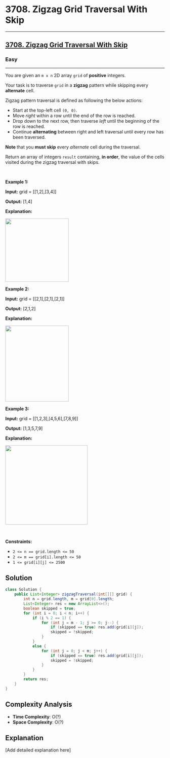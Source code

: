 # 3708. Zigzag Grid Traversal With Skip


---

<h2><a href="https://leetcode.com/problems/zigzag-grid-traversal-with-skip">3708. Zigzag Grid Traversal With Skip</a></h2><h3>Easy</h3><hr><p>You are given an <code>m x n</code> 2D array <code>grid</code> of <strong>positive</strong> integers.</p>

<p>Your task is to traverse <code>grid</code> in a <strong>zigzag</strong> pattern while skipping every <strong>alternate</strong> cell.</p>

<p>Zigzag pattern traversal is defined as following the below actions:</p>

<ul>
	<li>Start at the top-left cell <code>(0, 0)</code>.</li>
	<li>Move <em>right</em> within a row until the end of the row is reached.</li>
	<li>Drop down to the next row, then traverse <em>left</em> until the beginning of the row is reached.</li>
	<li>Continue <strong>alternating</strong> between right and left traversal until every row has been traversed.</li>
</ul>

<p><strong>Note </strong>that you <strong>must skip</strong> every <em>alternate</em> cell during the traversal.</p>

<p>Return an array of integers <code>result</code> containing, <strong>in order</strong>, the value of the cells visited during the zigzag traversal with skips.</p>

<p>&nbsp;</p>
<p><strong class="example">Example 1:</strong></p>

<div class="example-block">
<p><strong>Input:</strong> <span class="example-io">grid = [[1,2],[3,4]]</span></p>

<p><strong>Output:</strong> <span class="example-io">[1,4]</span></p>

<p><strong>Explanation:</strong></p>

<p><strong><img alt="" src="https://assets.leetcode.com/uploads/2024/11/23/4012_example0.png" style="width: 200px; height: 200px;" /></strong></p>
</div>

<p><strong class="example">Example 2:</strong></p>

<div class="example-block">
<p><strong>Input:</strong> <span class="example-io">grid = [[2,1],[2,1],[2,1]]</span></p>

<p><strong>Output:</strong> <span class="example-io">[2,1,2]</span></p>

<p><strong>Explanation:</strong></p>

<p><img alt="" src="https://assets.leetcode.com/uploads/2024/11/23/4012_example1.png" style="width: 200px; height: 240px;" /></p>
</div>

<p><strong class="example">Example 3:</strong></p>

<div class="example-block">
<p><strong>Input:</strong> <span class="example-io">grid = [[1,2,3],[4,5,6],[7,8,9]]</span></p>

<p><strong>Output:</strong> <span class="example-io">[1,3,5,7,9]</span></p>

<p><strong>Explanation:</strong></p>

<p><img alt="" src="https://assets.leetcode.com/uploads/2024/11/23/4012_example2.png" style="width: 260px; height: 250px;" /></p>
</div>

<p>&nbsp;</p>
<p><strong>Constraints:</strong></p>

<ul>
	<li><code>2 &lt;= n == grid.length &lt;= 50</code></li>
	<li><code>2 &lt;= m == grid[i].length &lt;= 50</code></li>
	<li><code>1 &lt;= grid[i][j] &lt;= 2500</code></li>
</ul>


## Solution

```java
class Solution {
    public List<Integer> zigzagTraversal(int[][] grid) {
        int n = grid.length, m = grid[0].length;
        List<Integer> res = new ArrayList<>();
        boolean skipped = true;
        for (int i = 0; i < n; i++) {
            if (i % 2 == 1) {
                for (int j = m - 1; j >= 0; j--) {
                    if (skipped == true) res.add(grid[i][j]);
                    skipped = !skipped;
                }
            }
            else {
                for (int j = 0; j < m; j++) {
                    if (skipped == true) res.add(grid[i][j]);
                    skipped = !skipped;
                }    
            }
        }
        return res;
    }
}
```

## Complexity Analysis

- **Time Complexity**: O(?)
- **Space Complexity**: O(?)

## Explanation

[Add detailed explanation here]

